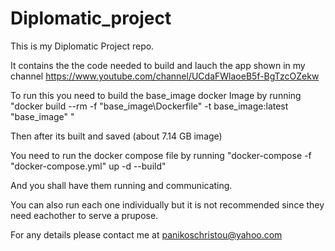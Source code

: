 # Diplomatic_project

This is my Diplomatic Project repo.

It contains the the code needed to build and lauch the app shown in my channel
https://www.youtube.com/channel/UCdaFWlaoeB5f-BgTzcOZekw

To run this you need to build the base_image docker Image by running
"docker build --rm -f "base_image\Dockerfile" -t base_image:latest "base_image" "

Then after its built and saved (about 7.14 GB image)

You need to run the docker compose file by running 
"docker-compose -f "docker-compose.yml" up -d --build"

And you shall have them running and communicating.

You can also run each one individually but it is not recommended since they need eachother to serve a prupose.

For any details please contact me at panikoschristou@yahoo.com
